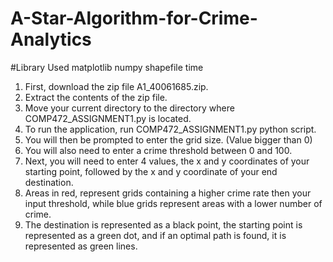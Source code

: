 # A-Star-Algorithm-for-Crime-Analytics

#Library Used
matplotlib
numpy
shapefile
time

1. First, download the zip file A1_40061685.zip.
2. Extract the contents of the zip file.
3. Move your current directory to the directory where COMP472_ASSIGNMENT1.py is located.
4. To run the application, run COMP472_ASSIGNMENT1.py python script.
5. You will then be prompted to enter the grid size. (Value bigger than 0)
6. You will also need to enter a crime threshold between 0 and 100.
7. Next, you will need to enter 4 values, the x and y coordinates of your starting point, followed by the x and y coordinate of your end destination.
8. Areas in red, represent grids containing a higher crime rate then your input threshold, while blue grids represent areas with a lower number of crime.
9. The destination is represented as a black point, the starting point is represented as a green dot, and if an optimal path is found, it is represented as green lines.